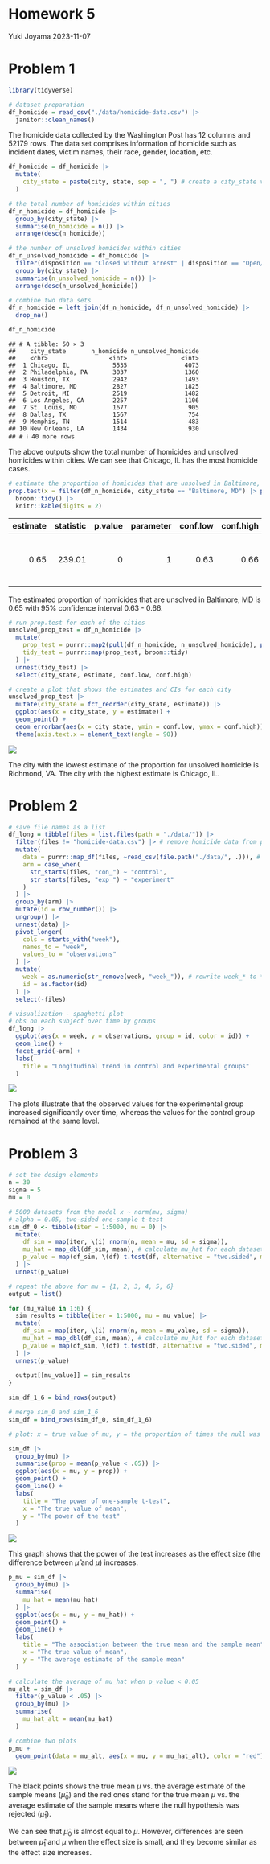 Homework 5
================
Yuki Joyama
2023-11-07

# Problem 1

``` r
library(tidyverse)

# dataset preparation
df_homicide = read_csv("./data/homicide-data.csv") |> 
  janitor::clean_names() 
```

The homicide data collected by the Washington Post has 12 columns and
52179 rows. The data set comprises information of homicide such as
incident dates, victim names, their race, gender, location, etc.

``` r
df_homicide = df_homicide |>  
  mutate(
    city_state = paste(city, state, sep = ", ") # create a city_state variable
  ) 

# the total number of homicides within cities
df_n_homicide = df_homicide |> 
  group_by(city_state) |> 
  summarise(n_homicide = n()) |> 
  arrange(desc(n_homicide))

# the number of unsolved homicides within cities
df_n_unsolved_homicide = df_homicide |> 
  filter(disposition == "Closed without arrest" | disposition == "Open/No arrest") |> 
  group_by(city_state) |> 
  summarise(n_unsolved_homicide = n()) |> 
  arrange(desc(n_unsolved_homicide))

# combine two data sets
df_n_homicide = left_join(df_n_homicide, df_n_unsolved_homicide) |> 
  drop_na()

df_n_homicide
```

    ## # A tibble: 50 × 3
    ##    city_state       n_homicide n_unsolved_homicide
    ##    <chr>                 <int>               <int>
    ##  1 Chicago, IL            5535                4073
    ##  2 Philadelphia, PA       3037                1360
    ##  3 Houston, TX            2942                1493
    ##  4 Baltimore, MD          2827                1825
    ##  5 Detroit, MI            2519                1482
    ##  6 Los Angeles, CA        2257                1106
    ##  7 St. Louis, MO          1677                 905
    ##  8 Dallas, TX             1567                 754
    ##  9 Memphis, TN            1514                 483
    ## 10 New Orleans, LA        1434                 930
    ## # ℹ 40 more rows

The above outputs show the total number of homicides and unsolved
homicides within cities. We can see that Chicago, IL has the most
homicide cases.

``` r
# estimate the proportion of homicides that are unsolved in Baltimore, MD
prop.test(x = filter(df_n_homicide, city_state == "Baltimore, MD") |> pull(n_unsolved_homicide), n = filter(df_n_homicide, city_state == "Baltimore, MD") |> pull(n_homicide)) |> 
  broom::tidy() |> 
  knitr::kable(digits = 2)
```

| estimate | statistic | p.value | parameter | conf.low | conf.high | method                                               | alternative |
|---------:|----------:|--------:|----------:|---------:|----------:|:-----------------------------------------------------|:------------|
|     0.65 |    239.01 |       0 |         1 |     0.63 |      0.66 | 1-sample proportions test with continuity correction | two.sided   |

The estimated proportion of homicides that are unsolved in Baltimore, MD
is 0.65 with 95% confidence interval 0.63 - 0.66.

``` r
# run prop.test for each of the cities
unsolved_prop_test = df_n_homicide |> 
  mutate(
    prop_test = purrr::map2(pull(df_n_homicide, n_unsolved_homicide), pull(df_n_homicide, n_homicide), \(x, y) prop.test(x = x, n = y)),
    tidy_test = purrr::map(prop_test, broom::tidy) 
  ) |> 
  unnest(tidy_test) |> 
  select(city_state, estimate, conf.low, conf.high)

# create a plot that shows the estimates and CIs for each city
unsolved_prop_test |> 
  mutate(city_state = fct_reorder(city_state, estimate)) |> 
  ggplot(aes(x = city_state, y = estimate)) +
  geom_point() +
  geom_errorbar(aes(x = city_state, ymin = conf.low, ymax = conf.high)) +
  theme(axis.text.x = element_text(angle = 90))
```

![](p8105_hw5_yj2803_files/figure-gfm/unnamed-chunk-4-1.png)<!-- -->

The city with the lowest estimate of the proportion for unsolved
homicide is Richmond, VA. The city with the highest estimate is Chicago,
IL.

# Problem 2

``` r
# save file names as a list 
df_long = tibble(files = list.files(path = "./data/")) |>
  filter(files != "homicide-data.csv") |> # remove homicide data from problem 1
  mutate(
    data = purrr::map_df(files, ~read_csv(file.path("./data/", .))), # import csv files
    arm = case_when(
      str_starts(files, "con_") ~ "control",
      str_starts(files, "exp_") ~ "experiment"
    )
  ) |> 
  group_by(arm) |> 
  mutate(id = row_number()) |> 
  ungroup() |> 
  unnest(data) |> 
  pivot_longer(
    cols = starts_with("week"),
    names_to = "week",
    values_to = "observations"
  ) |> 
  mutate(
    week = as.numeric(str_remove(week, "week_")), # rewrite week_* to * indicating the number of the week
    id = as.factor(id)
  ) |> 
  select(-files)
```

``` r
# visualization - spaghetti plot 
# obs on each subject over time by groups
df_long |> 
  ggplot(aes(x = week, y = observations, group = id, color = id)) +
  geom_line() +
  facet_grid(~arm) +
  labs(
    title = "Longitudinal trend in control and experimental groups"
  )
```

![](p8105_hw5_yj2803_files/figure-gfm/unnamed-chunk-6-1.png)<!-- -->

The plots illustrate that the observed values for the experimental group
increased significantly over time, whereas the values for the control
group remained at the same level.

# Problem 3

``` r
# set the design elements
n = 30
sigma = 5
mu = 0

# 5000 datasets from the model x ~ norm(mu, sigma)
# alpha = 0.05, two-sided one-sample t-test
sim_df_0 <- tibble(iter = 1:5000, mu = 0) |> 
  mutate(
    df_sim = map(iter, \(i) rnorm(n, mean = mu, sd = sigma)),
    mu_hat = map_dbl(df_sim, mean), # calculate mu_hat for each dataset
    p_value = map(df_sim, \(df) t.test(df, alternative = "two.sided", mu = 0, conf.level = .95) |> broom::tidy() |> pull(p.value)) # perform t-test, convert outcome to tibble and extract p-value
  ) |> 
  unnest(p_value)

# repeat the above for mu = {1, 2, 3, 4, 5, 6}
output = list()

for (mu_value in 1:6) {
  sim_results = tibble(iter = 1:5000, mu = mu_value) |> 
  mutate(
    df_sim = map(iter, \(i) rnorm(n, mean = mu_value, sd = sigma)),
    mu_hat = map_dbl(df_sim, mean), # calculate mu_hat for each dataset
    p_value = map(df_sim, \(df) t.test(df, alternative = "two.sided", mu = 0, conf.level = .95) |> broom::tidy() |> pull(p.value)) # perform t-test, convert outcome to tibble and extract p-value
  ) |> 
  unnest(p_value)
  
  output[[mu_value]] = sim_results
}

sim_df_1_6 = bind_rows(output) 

# merge sim_0 and sim_1_6
sim_df = bind_rows(sim_df_0, sim_df_1_6)
```

``` r
# plot: x = true value of mu, y = the proportion of times the null was rejected

sim_df |> 
  group_by(mu) |> 
  summarise(prop = mean(p_value < .05)) |> 
  ggplot(aes(x = mu, y = prop)) +
  geom_point() +
  geom_line() +
  labs(
    title = "The power of one-sample t-test",
    x = "The true value of mean",
    y = "The power of the test"
  ) 
```

![](p8105_hw5_yj2803_files/figure-gfm/unnamed-chunk-8-1.png)<!-- -->

This graph shows that the power of the test increases as the effect size
(the difference between $\hat{\mu}$ and $\mu$) increases.

``` r
p_mu = sim_df |> 
  group_by(mu) |> 
  summarise(
    mu_hat = mean(mu_hat)
  ) |> 
  ggplot(aes(x = mu, y = mu_hat)) +
  geom_point() +
  geom_line() +
  labs(
    title = "The association between the true mean and the sample mean",
    x = "The true value of mean",
    y = "The average estimate of the sample mean"
  ) 

# calculate the average of mu_hat when p_value < 0.05
mu_alt = sim_df |> 
  filter(p_value < .05) |> 
  group_by(mu) |> 
  summarise(
    mu_hat_alt = mean(mu_hat)
  ) 

# combine two plots
p_mu + 
  geom_point(data = mu_alt, aes(x = mu, y = mu_hat_alt), color = "red")
```

![](p8105_hw5_yj2803_files/figure-gfm/unnamed-chunk-9-1.png)<!-- -->

The black points shows the true mean $\mu$ vs. the average estimate of
the sample means ($\hat{\mu}_0$) and the red ones stand for the true
mean $\mu$ vs. the average estimate of the sample means where the null
hypothesis was rejected ($\hat{\mu}_1$).

We can see that $\hat{\mu}_0$ is almost equal to $\mu$. However,
differences are seen between $\hat{\mu}_1$ and $\mu$ when the effect
size is small, and they become similar as the effect size increases.
